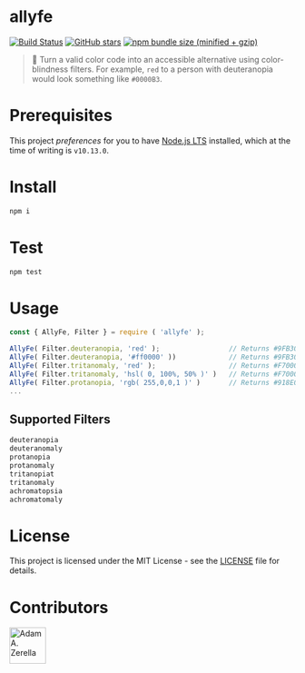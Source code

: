# allyfe
[![Build Status](https://travis-ci.org/adamzerella/allyfe.svg?branch=master)](https://travis-ci.org/adamzerella/allyfe)
[![GitHub stars](https://img.shields.io/github/stars/adamzerella/allyfe.svg)](https://github.com/adamzerella/allyfe/stargazers)
[![npm bundle size (minified + gzip)](https://img.shields.io/bundlephobia/minzip/react.svg)](https://github.com/adamzerella/allyfe)

> 🌈 Turn a valid color code into an accessible alternative using color-blindness filters. For example, `red` to a person with deuteranopia would look something like `#0000B3`.
 
# Prerequisites
This project *preferences* for you to have [Node.js LTS](https://nodejs.org/en/) installed, which at the time of writing is `v10.13.0`.

# Install
```javascript
npm i
```

# Test
```javascript
npm test
```

# Usage
```javascript
const { AllyFe, Filter } = require ( 'allyfe' );

AllyFe( Filter.deuteranopia, 'red' );                 // Returns #9FB300
AllyFe( Filter.deuteranopia, '#ff0000' ))             // Returns #9FB300
AllyFe( Filter.tritanomaly, 'red' );                  // Returns #F70000
AllyFe( Filter.tritanomaly, 'hsl( 0, 100%, 50% )' )   // Returns #F70000
AllyFe( Filter.protanopia, 'rgb( 255,0,0,1 )' )       // Returns #918E00
...
```

## Supported Filters 
```bash
deuteranopia
deuteranomaly
protanopia
protanomaly
tritanopiat
tritanomaly
achromatopsia
achromatomaly
```

# License
This project is licensed under the MIT License - see the [LICENSE](https://github.com/adamzerella/allyfe/blob/master/LICENSE) file for details.

# Contributors
<div style="display:inline;">
  <img width="64" height="64" href="https://github.com/adamzerella" src="https://avatars0.githubusercontent.com/u/1501560?s=460&v=4" alt="Adam A. Zerella"/>
</div>